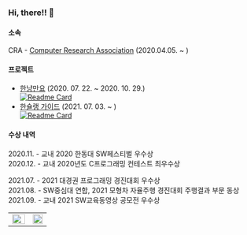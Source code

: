 ### Hi, there!! 👋

#### 소속
CRA - [Computer Research Association](https://www.instagram.com/cra_handong/) (2020.04.05. ~ )

#### 프로젝트

- [한냥만요](https://github.com/marunemo/CRA_HGUCat) (2020. 07. 22. ~ 2020. 10. 29.)\
[![Readme Card](https://github-readme-stats.vercel.app/api/pin/?username=YuSoeun&repo=CRA_HGUCat&theme=vue)](https://github.com/YuSoeun/CRA_HGUCat)
- [한슐랭 가이드](https://github.com/marunemo/Hanchelin_Guide) (2021. 07. 03. ~ )\
[![Readme Card](https://github-readme-stats.vercel.app/api/pin/?username=marunemo&repo=Hanchelin_Guide&theme=react)](https://github.com/marunemo/Hanchelin_Guide)

#### 수상 내역

2020.11. - 교내 2020 한동대 SW페스티벌 우수상\
2020.12. - 교내 2020년도 C프로그래밍 컨테스트 최우수상

2021.07. - 2021 대경권 프로그래밍 경진대회 우수상\
2021.08. - SW중심대 연합, 2021 모형차 자율주행 경진대회 주행결과 부문 동상\
2021.09. - 교내 2021 SW교육동영상 공모전 우수상

<table>
  <tr>
    <td valign="top" width="54%">
      <img src="https://github-readme-stats.vercel.app/api?username=marunemo&show_icons=true&theme=tokyonight&locale=kr" style="width:100%" />
    </td>
    <td valign="top" width="46%">
      <img src="https://github-readme-stats.vercel.app/api/top-langs/?username=marunemo&exclude_repo=merge_game&layout=compact&theme=chartreuse-dark" style="width:100%" />
    </td>
  </tr>
</table>
